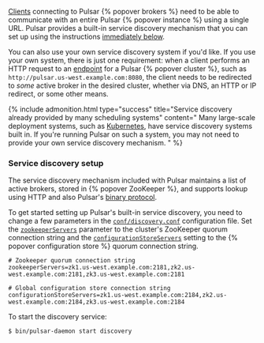 <!--

    Licensed to the Apache Software Foundation (ASF) under one
    or more contributor license agreements.  See the NOTICE file
    distributed with this work for additional information
    regarding copyright ownership.  The ASF licenses this file
    to you under the Apache License, Version 2.0 (the
    "License"); you may not use this file except in compliance
    with the License.  You may obtain a copy of the License at

      http://www.apache.org/licenses/LICENSE-2.0

    Unless required by applicable law or agreed to in writing,
    software distributed under the License is distributed on an
    "AS IS" BASIS, WITHOUT WARRANTIES OR CONDITIONS OF ANY
    KIND, either express or implied.  See the License for the
    specific language governing permissions and limitations
    under the License.

-->

[Clients](../../getting-started/Clients) connecting to Pulsar {% popover brokers %} need to be able to communicate with an entire Pulsar {% popover instance %} using a single URL. Pulsar provides a built-in service discovery mechanism that you can set up using the instructions [immediately below](#service-discovery-setup).

You can also use your own service discovery system if you'd like. If you use your own system, there is just one requirement: when a client performs an HTTP request to an [endpoint](../../reference/Configuration) for a Pulsar {% popover cluster %}, such as `http://pulsar.us-west.example.com:8080`, the client needs to be redirected to *some* active broker in the desired cluster, whether via DNS, an HTTP or IP redirect, or some other means.

{% include admonition.html type="success" title="Service discovery already provided by many scheduling systems" content="
Many large-scale deployment systems, such as [Kubernetes](../../deployment/Kubernetes), have service discovery systems built in. If you're running Pulsar on such a system, you may not need to provide your own service discovery mechanism.
" %}

### Service discovery setup

The service discovery mechanism included with Pulsar maintains a list of active brokers, stored in {% popover ZooKeeper %}, and supports lookup using HTTP and also Pulsar's [binary protocol](../../project/BinaryProtocol).

To get started setting up Pulsar's built-in service discovery, you need to change a few parameters in the [`conf/discovery.conf`](../../reference/Configuration#service-discovery) configuration file. Set the [`zookeeperServers`](../../reference/Configuration#service-discovery-zookeeperServers) parameter to the cluster's ZooKeeper quorum connection string and the [`configurationStoreServers`](../../reference/Configuration#service-discovery-configurationStoreServers) setting to the {% popover configuration store %} quorum connection string.

```properties
# Zookeeper quorum connection string
zookeeperServers=zk1.us-west.example.com:2181,zk2.us-west.example.com:2181,zk3.us-west.example.com:2181

# Global configuration store connection string
configurationStoreServers=zk1.us-west.example.com:2184,zk2.us-west.example.com:2184,zk3.us-west.example.com:2184
```

To start the discovery service:

```shell
$ bin/pulsar-daemon start discovery
```
